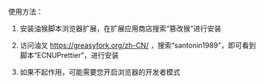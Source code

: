 使用方法：

1. 安装油猴脚本浏览器扩展，在扩展应用商店搜索“篡改猴”进行安装

2. 访问油叉 https://greasyfork.org/zh-CN/ ，搜索“santonin1989”，即可看到脚本“ECNUPrettier”，进行安装

3. 如果不起作用，可能需要您开启浏览器的开发者模式
